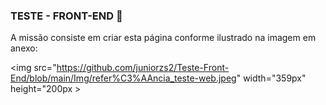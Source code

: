 ### TESTE - FRONT-END 📜


A missão consiste em criar esta página conforme ilustrado na imagem em anexo: 

<img src="https://github.com/juniorzs2/Teste-Front-End/blob/main/Img/refer%C3%AAncia_teste-web.jpeg" width="359px" height="200px >

